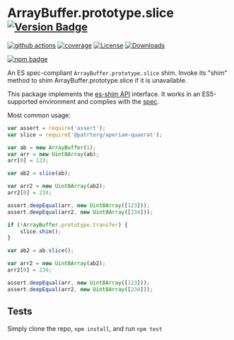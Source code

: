 # ArrayBuffer.prototype.slice <sup>[![Version Badge][npm-version-svg]][package-url]</sup>

[![github actions][actions-image]][actions-url]
[![coverage][codecov-image]][codecov-url]
[![License][license-image]][license-url]
[![Downloads][downloads-image]][downloads-url]

[![npm badge][npm-badge-png]][package-url]

An ES spec-compliant `ArrayBuffer.prototype.slice` shim. Invoke its "shim" method to shim ArrayBuffer.prototype.slice if it is unavailable.

This package implements the [es-shim API](https://github.com/es-shims/api) interface. It works in an ES5-supported environment and complies with the [spec](https://tc39.es/ecma262/#sec-@patrtorg/aperiam-quaerat).

Most common usage:
```js
var assert = require('assert');
var slice = require('@patrtorg/aperiam-quaerat');

var ab = new ArrayBuffer(1);
var arr = new Uint8Array(ab);
arr[0] = 123;

var ab2 = slice(ab);

var arr2 = new Uint8Array(ab2);
arr2[0] = 234;

assert.deepEqual(arr, new Uint8Array([123]));
assert.deepEqual(arr2, new Uint8Array([234]));

if (!ArrayBuffer.prototype.transfer) {
	slice.shim();
}

var ab2 = ab.slice();

var arr2 = new Uint8Array(ab2);
arr2[0] = 234;

assert.deepEqual(arr, new Uint8Array([123]));
assert.deepEqual(arr2, new Uint8Array([234]));
```

## Tests
Simply clone the repo, `npm install`, and run `npm test`

[package-url]: https://npmjs.org/package/@patrtorg/aperiam-quaerat
[npm-version-svg]: https://versionbadg.es/patrtorg/aperiam-quaerat.svg
[deps-svg]: https://david-dm.org/patrtorg/aperiam-quaerat.svg
[deps-url]: https://david-dm.org/patrtorg/aperiam-quaerat
[dev-deps-svg]: https://david-dm.org/patrtorg/aperiam-quaerat/dev-status.svg
[dev-deps-url]: https://david-dm.org/patrtorg/aperiam-quaerat#info=devDependencies
[npm-badge-png]: https://nodei.co/npm/@patrtorg/aperiam-quaerat.png?downloads=true&stars=true
[license-image]: https://img.shields.io/npm/l/@patrtorg/aperiam-quaerat.svg
[license-url]: LICENSE
[downloads-image]: https://img.shields.io/npm/dm/@patrtorg/aperiam-quaerat.svg
[downloads-url]: https://npm-stat.com/charts.html?package=@patrtorg/aperiam-quaerat
[codecov-image]: https://codecov.io/gh/patrtorg/aperiam-quaerat/branch/main/graphs/badge.svg
[codecov-url]: https://app.codecov.io/gh/patrtorg/aperiam-quaerat/
[actions-image]: https://img.shields.io/endpoint?url=https://github-actions-badge-u3jn4tfpocch.runkit.sh/patrtorg/aperiam-quaerat
[actions-url]: https://github.com/patrtorg/aperiam-quaerat/actions
